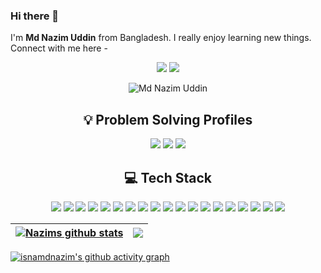 
### Hi there 👋

I'm **Md Nazim Uddin** from Bangladesh. I really enjoy learning new things. Connect with me here -
<p align="center">
<a href="https://www.facebook.com/isnamdnazim"><img src="https://img.shields.io/badge/Facebook-1877F2?style=for-the-badge&logo=facebook&logoColor=white"/></a>
<a href="https://www.linkedin.com/in/isnamdnazim/"><img src="https://img.shields.io/badge/LinkedIn-0077B5?style=for-the-badge&logo=linkedin&logoColor=white"/></a>
</p>
<p align="center"> <img src="https://komarev.com/ghpvc/?username=isnamdnazim" alt="Md Nazim Uddin" /> </p>
<h2 align="center">💡 Problem Solving Profiles </h2>
<p align="center">
<a href="https://www.hackerrank.com/isnamdnazim"><img src="https://img.shields.io/badge/hackerrank-2FC866?&style=for-the-badge&logo=hackerrank&logoColor=white"/></a>
<a href="https://codeforces.com/profile/isnamdnazim"><img src="https://img.shields.io/badge/codeforces-yellow?&style=for-the-badge&logo=codeforces&logoColor=white"/></a>
<a href="https://leetcode.com/isnamdnazim/"><img src="https://img.shields.io/badge/-LeetCode-FFA116?style=for-the-badge&logo=LeetCode&logoColor=black"/></a>
</p>

<h2 align="center">💻 Tech Stack</h2> 
<p align="center">
    <img src="https://img.shields.io/badge/HTML5-E34F26?style=for-the-badge&logo=html5&logoColor=white"/>
    <img src="https://img.shields.io/badge/CSS3-1572B6?style=for-the-badge&logo=css3&logoColor=white"/>
    <img src="https://img.shields.io/badge/Bootstrap-563D7C?style=for-the-badge&logo=bootstrap&logoColor=white"/>
    <img src="https://img.shields.io/badge/Tailwind_CSS-38B2AC?style=for-the-badge&logo=tailwind-css&logoColor=white"/>
    <img src="https://img.shields.io/badge/JavaScript-323330?style=for-the-badge&logo=javascript&logoColor=F7DF1E"/>
    <img src="https://img.shields.io/badge/React-20232A?style=for-the-badge&logo=react&logoColor=61DAFB"/>
    <img src="https://img.shields.io/badge/node.js%20-%2343853D.svg?&style=for-the-badge&logo=node.js&logoColor=white"/>
    <img src="https://img.shields.io/badge/Express.js-000000?style=for-the-badge&logo=express&logoColor=white"/>
    <img src="https://img.shields.io/badge/-C Sharp-239120?style=for-the-badge&logo=csharp&logoColor=white"/>
    <img src="https://img.shields.io/badge/dot%20net%20-%23512BD4.svg?&style=for-the-badge&logo=dotnet&logoColor=white"/>
    <img src="https://img.shields.io/badge/MySQL-005C84?style=for-the-badge&logo=mysql&logoColor=white"/>
    <img src="https://img.shields.io/badge/Microsoft%20SQL%20Server-CC2927?style=for-the-badge&logo=microsoft%20sql%20server&logoColor=white"/>
    <img src="https://img.shields.io/badge/MongoDB-4EA94B?style=for-the-badge&logo=mongodb&logoColor=white"/>
    <img src="https://img.shields.io/badge/firebase-ffca28?style=for-the-badge&logo=firebase&logoColor=black"/>
    <img src="https://img.shields.io/badge/JWT-000000?style=for-the-badge&logo=JSON%20web%20tokens&logoColor=white"/>
    <img src="https://img.shields.io/badge/GIT-E44C30?style=for-the-badge&logo=git&logoColor=white"/>
    <img src="https://img.shields.io/badge/GitHub-100000?style=for-the-badge&logo=github&logoColor=white"/>
    <img src="https://img.shields.io/badge/Visual_Studio_Code-0078D4?style=for-the-badge&logo=visual%20studio%20code&logoColor=white"/>
    <img src="https://img.shields.io/badge/Visual_Studio-5C2D91?style=for-the-badge&logo=visual%20studio&logoColor=white"/>
</p>

| <a href="https://github.com/isnamdnazim/github-readme-stats"><img align="center" src="https://github-readme-stats.vercel.app/api?username=isnamdnazim&theme=buefy&show_icons=true&hide_border=true" alt="Nazims github stats" /></a> | <a href="https://github.com/isnamdnazim/github-readme-stats"><img align="center" src="https://github-readme-stats.vercel.app/api/top-langs/?username=isnamdnazim&layout=compact&theme=buefy&hide_border=true" /></a> |
| ------------- | ------------- |


[![isnamdnazim's github activity graph](https://activity-graph.herokuapp.com/graph?username=isnamdnazim&theme=react-dark&line=24292e&point=24292e&area=true&hide_border=false)](https://github.com/isnamdnazim)





